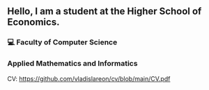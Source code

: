 ## Hello, I am a student at the Higher School of Economics.
### :computer: Faculty of Computer Science
### Applied Mathematics and Informatics
CV: https://github.com/vladislareon/cv/blob/main/CV.pdf
